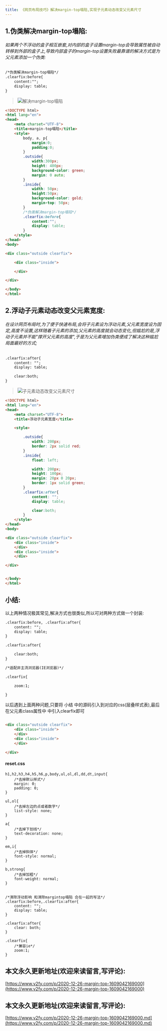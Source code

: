 ```yaml
---
title: 《网页布局技巧》解决margin-top塌陷,实现子元素动态改变父元素尺寸
---
```




## 1.伪类解决margin-top塌陷:

###### 如果两个不浮动的盒子相互嵌套,对内部的盒子设置margin-top会导致属性被自动转移到外部的盒子上,导致内部盒子的margin-top设置失败最靠谱的解决方式是为父元素添加一个伪类:

```html
/*伪类解决margin-top塌陷*/
.clearfix:before{
    content:"";
    display: table;
}
```


>![解决margin-top塌陷](https://www.v2fy.com/asset/0i/jikemiji/jikemiji-md/2020-12-26-margin-top-1609042169000.assets/3203841-c3c424a7ffedf17d.gif)


```html
<!DOCTYPE html>
<html lang="en">
<head>
    <meta charset="UTF-8">
    <title>margin-top塌陷</title>
    <style>
        body, a, p{
            margin:0;
            padding:0;
        }
        .outside{
            width:300px;
            height: 400px;
            background-color: green;
            margin: 0 auto;
        }
        .inside{
            width: 50px;
            height:50px;
            background-color: gold;
            margin-top: 50px;
        }
        /*伪类解决margin-top塌陷*/
        .clearfix:before{
            content:"";
            display: table;
        }
    </style>
</head>
<body>

<div class="outside clearfix">

    <div class="inside">

    </div>

</div>

</body>
</html>

```

## 2.浮动子元素动态改变父元素宽度:

###### 在设计网页布局时,为了便于快速布局,会将子元素设为浮动元素,父元素宽度设为固定,高度不设置,这样随着子元素的添加,父元素的高度就会动态变化,但尴尬的是,浮动子元素并不能"撑开父元素的高度",于是为父元素增加伪类便成了解决这种尴尬局面最好的方式;


```html
.clearfix:after{
    content: "";
    display: table;

    clear:both;
}
```


>![子元素动态改变父元素尺寸](https://www.v2fy.com/asset/0i/jikemiji/jikemiji-md/2020-12-26-margin-top-1609042169000.assets/3203841-92a47c1bbcf45add.gif)


```html
<!DOCTYPE html>
<html lang="en">
<head>
    <meta charset="UTF-8">
    <title>浮动子元素宽度</title>

    <style>

        .outside{
            width: 200px;
            border: 2px solid red;
        }
        .inside{
            float: left;

            width: 200px;
            height: 100px;
            margin: 20px 0 20px;
            border: 1px solid green;
        }
        .clearfix:after{
            content: "";
            display: table;

            clear:both;
        }
    </style>
</head>
<body>

<div class="outside clearfix">
    <div class="inside">
    </div>
    <div class="inside">
    </div>

</div>


</body>
</html>

```

## 小结:
以上两种情况极其常见,解决方式也很类似,所以可对两种方式做一个封装:


```html
.clearfix:before, .clearfix:after{
    content: "";
    display: table;
}

.clearfix:after{

    clear:both;
}

/*适配非主流浏览器(IE浏览器)*/

.clearfix{

    zoom:1;

}

```

以后遇到上面两种问题,只要将 小结 中的源码引入到对应的css(层叠样式表),最后在父元素class属性中 中引入clearfix即可

```html

<div class="outside clearfix">
    <div class="inside">
    </div>
    <div class="inside">
    </div>

</div>
```

#### reset.css
```
h1,h2,h3,h4,h5,h6,p,body,ul,ol,dl,dd,dt,input{
    /*去掉默认样式*/
    margin: 0;
    padding: 0;
}

ul,ol{
    /*去掉左边的点或者数字*/
    list-style: none;
}

a{
    /*去掉下划线*/
    text-decoration: none;
}

em,i{
    /*去掉斜体*/
    font-style: normal;
}

b,strong{
    /*去掉加粗*/
    font-weight: normal;
}


/*清除浮动影响 和清除margintop塌陷 合在一起的写法*/
.clearfix:before,.clearfix:after{
    content: "";
    display: table;
}

.clearfix:after{
    clear: both;
}

.clearfix{
    /*兼容ie*/
    zoom:1;
}

```



## 本文永久更新地址(欢迎来读留言,写评论):

[https://www.v2fy.com/p/2020-12-26-margin-top-1609042169000](https://www.v2fy.com/p/2020-12-26-margin-top-1609042169000)

## 本文永久更新地址(欢迎来读留言,写评论):

[https://www.v2fy.com/p/2020-12-26-margin-top-1609042169000.md](https://www.v2fy.com/p/2020-12-26-margin-top-1609042169000.md)
